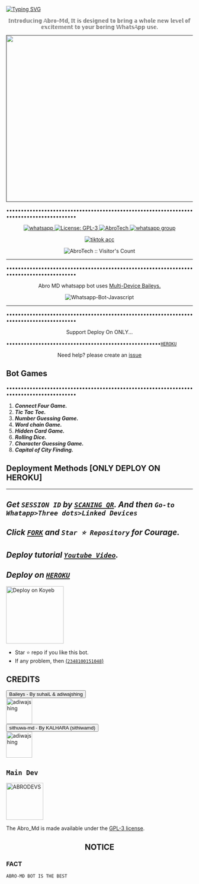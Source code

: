 <a href="https://git.io/typing-svg"><img src="https://readme-typing-svg.demolab.com?font=Impact&size=50&pause=0&color=FFFFFF&background=000000&center=true&width=910&height=100&lines=ABROTECH MD ;MULTI+DEVICE+WHATSAPP+BOT;CREATED+BY+ABRO ;PUBLIC+RELESED+DATE;04/04/2024;." alt="Typing SVG" /></a>

<p align="center"> 𝕀𝕟𝕥𝕣𝕠𝕕𝕦𝕔𝕚𝕟𝕘 𝔸𝕓𝕣𝕠-𝕄𝕕, 𝕀𝕥 𝕚𝕤 𝕕𝕖𝕤𝕚𝕘𝕟𝕖𝕕 𝕥𝕠 𝕓𝕣𝕚𝕟𝕘 𝕒 𝕨𝕙𝕠𝕝𝕖 𝕟𝕖𝕨 𝕝𝕖𝕧𝕖𝕝 𝕠𝕗 𝕖𝕩𝕔𝕚𝕥𝕖𝕞𝕖𝕟𝕥 𝕥𝕠 𝕪𝕠𝕦𝕣 𝕓𝕠𝕣𝕚𝕟𝕘 𝕎𝕙𝕒𝕥𝕤𝔸𝕡𝕡 𝕦𝕤𝕖. </p>

<p align="center">
  <a href="">
    <img src="https://imgur.com/Q3qU8uJ.jpg" alt="Your Image" width="1080" height="450">
  </a>
</p>

••••••••••••••••••••••••••••••••••••••••••••••••••••••••••••••••••••••••••••••••••••••••
   
   
<p align="center">
  <a href="https://wa.me/2348100151048?text=Hi+Bro--+I+Need+Help.+I+messaged+you+from+Abro-Md+Repo" target="_blank">
    <img alt="whatsapp" src="https://img.shields.io/badge/ Whatsapp -25D366?style=for-the-badge&logo=whatsapp&logoColor=white" />
  </a>
  <a aria-label="Abro_Md is free to use" href="https://github.com/Temitopeareo/Abrotech-md/blob/main/LICENCE" target="_blank">
    <img alt="License: GPL-3" src="https://badges.frapsoft.com/os/gpl/gpl.png?v=103)](https://opensource.org/licenses/GPL-3.0/" target="_blank" />
  </a>
  <a aria-label="Abro_Md is free to use" href="" target="_blank">
    <img alt="AbroTech" src="https://img.shields.io/youtube/channel/subscribers/UCCL29WTYxd3i4xVr85gwgdw" target="_blank" />
  </a>
<a href="https://chat.whatsapp.com/Fmkh7WvnIaW4Cafa49jjDc" target="_blank">
    <img alt="whatsapp group" src="https://img.shields.io/badge/ Whatsapp group -25D366?style=for-the-badge&logo=whatsapp&logoColor=white" />
  </a>
 <p align="center">
<a href="https://www.tiktok.com/@officialchrist_payne?_t=8lBb2tkmDkj&_r=1" target="blank"><img alt="tiktok acc" src="https://img.shields.io/badge/TIK-TOK-black" /> </a>
</p>
<p align="center"><img src="https://profile-counter.glitch.me/{AbroTech}/count.svg" alt="AbroTech :: Visitor's Count" /></p>

---



••••••••••••••••••••••••••••••••••••••••••••••••••••••••••••••••••••••••••••••••••••••••

<p align="center"> Abro MD whatsapp bot uses
  <a href="https://github.com/adiwajshing/Baileys">Multi-Device Baileys.</a>
</p>
<p align="center">
  <img title="Whatsapp-Bot-Javascript" src="https://img.shields.io/badge/Javascript-363303?style=for-the-badge&logo=javascript&logoColor=c6c631"></img>
</p>

---

••••••••••••••••••••••••••••••••••••••••••••••••••••••••••••••••••••••••••••••••••••••••

<p align="center">
  <a href="https://github.com/Temitopeareo/ABROMD01"><Abro-Md</b></a> Support Deploy On ONLY...
</p>

<p align="center">
  
  •••••••••••••••••••••••••••••••••••••••••••••••••••••[`HEROKU`](https://dashboard.heroku.com/new?template=https://github.com/Temitopeareo/ABROMD01)
</p>
<p align="center">Need help? please create an <a href="https://github.com/Temitopeareo/ABROMD01/issues">issue</a></p>

 



## Bot Games
••••••••••••••••••••••••••••••••••••••••••••••••••••••••••••••••••••••••••••••••••••••••

1. ***Connect Four Game.***
2.  ***Tic Tac Toe.***
3.  ***Number Guessing Game.***
4.  ***Word chain Game.***
5.  ***Hidden Card Game.***
6.  ***Rolling Dice.***
7.  ***Character Guessing Game.***
8.  ***Capital of City Finding.***
##


 




    
   
## Deployment Methods [ONLY DEPLOY ON HEROKU]
---
***Get `SESSION ID` by [`SCANING QR`](https://ab005-b6e7dc534f5b.herokuapp.com/). And then `Go-to Whatapp>Three dots>Linked Devices`***
---
***Click [`FORK`](https://github.com/Temitopeareo/ABROMD01/fork) and `Star ⭐ Repository` for Courage.***
---
***Deploy tutorial [`Youtube Video`](https://youtu.be/6rnftFl0fAI).***
---
***Deploy on [`HEROKU`](https://dashboard.heroku.com/new?template=https://github.com/Temitopeareo/ABROMD01)***
---
<a href="https://app.koyeb.com/apps/deploy?type=git&repository=github.com/Temitopeareo/ABROMD01&branch=main&env[SESSION_ID]&env[OWNER_NUMBER]=2348100151048&env[MONGODB_URI]&&env[OWNER_NAME]=ABRO&env[KOYEB_API]&env[PREFIX]=.&env[ALIVE_IMG]=https://imgur.com/7doiWDc.jpg&env[global_url]=instagram.com&env[FAKE_COUNTRY_CODE]=92&env[READ_MESSAGE]=false&env[DISABLE_PM]=false&env[WORKTYPE]=public&env[THEME]=ABRO-MD&env[PACK_INFO]=ABRO-MD;BY-ABRO-TECH&name=ABRO-MD&env[KOYEB_NAME]=ABRO-MD&env[ANTILINK_VALUES]=chat.whatsapp.com&env[PORT]=8000)">
    <img src="https://www.koyeb.com/static/images/deploy/button.svg" alt="Deploy on Koyeb" width="155px">
    </a>


- Star ⭐ repo if you like this bot.
- If any problem, then [(`2348100151048`)](https://wa.me/2348100151048)


## CREDITS 
<div><button id="boton" type="button">Baileys - By suhaiL & adiwajshing</button></div>
<a href="https://github.com/WhiskeySockets/Baileys"><img src="https://github.com/WhiskeySockets.png" width="70" height="70" alt="adiwajshing"/></a>

<div><button id="boton" type="button">sithuwa-md  - By KALHARA (sithiwamd)</button></div>
<a href="https://github.com/Sithuwa"><img src="https://github.com/Maxwellmd1.png" width="70" height="70" alt="adiwajshing"/></a>

## `Main Dev` 
<a href="https://github.com/Temitopeareo"><img src="https://github.com/Temitopeareo.png" width="100" height="100" alt="ABRODEVS"/></a> 


The Abro_Md is made available under the [GPL-3 license](https://github.com/Temitopeareo/ABROMD1/blob/main/LICENCE).


<h2 align="center">  NOTICE
</h2>
   
###  FACT
`ABRO-MD BOT IS THE BEST`

